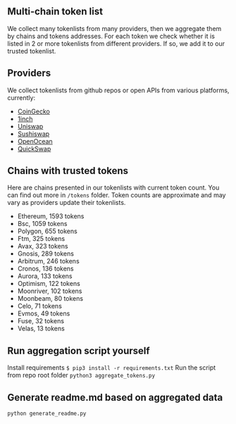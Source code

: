 
## Multi-chain token list 
We collect many tokenlists from many providers, then we aggregate them by chains and tokens addresses. 
For each token we check whether it is listed in 2 or more tokenlists from different providers. If so, 
we add it to our trusted tokenlist.

## Providers
We collect tokenlists from github repos or open APIs from various platforms, currently:
- [CoinGecko](https://www.coingecko.com/)
- [1inch](https://app.1inch.io/)
- [Uniswap](https://uniswap.org/)
- [Sushiswap](https://www.sushi.com/)
- [OpenOcean](https://openocean.finance/)
- [QuickSwap](https://quickswap.exchange/#/swap)

## Chains with trusted tokens
Here are chains presented in our tokenlists with current token count. You can find out more in `/tokens` folder.
Token counts are approximate and may vary as providers update their tokenlists.
- Ethereum, 1593 tokens
- Bsc, 1059 tokens
- Polygon, 655 tokens
- Ftm, 325 tokens
- Avax, 323 tokens
- Gnosis, 289 tokens
- Arbitrum, 246 tokens
- Cronos, 136 tokens
- Aurora, 133 tokens
- Optimism, 122 tokens
- Moonriver, 102 tokens
- Moonbeam, 80 tokens
- Celo, 71 tokens
- Evmos, 49 tokens
- Fuse, 32 tokens
- Velas, 13 tokens

## Run aggregation script yourself
Install requirements
```$ pip3 install -r requirements.txt```
Run the script from repo root folder
```python3 aggregate_tokens.py```
## Generate readme.md based on aggregated data
```bash
python generate_readme.py
```
